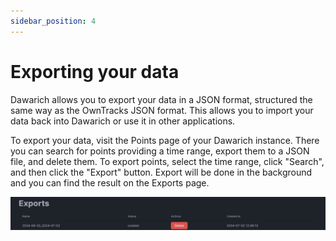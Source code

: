 ```yaml
---
sidebar_position: 4
---
```


# Exporting your data

Dawarich allows you to export your data in a JSON format, structured the same way as the OwnTracks JSON format. This allows you to import your data back into Dawarich or use it in other applications.

To export your data, visit the Points page of your Dawarich instance. There you can search for points providing a time range, export them to a JSON file, and delete them. To export points, select the time range, click "Search", and then click the "Export" button. Export will be done in the background and you can find the result on the Exports page.

![Exports](../exports.jpeg)
